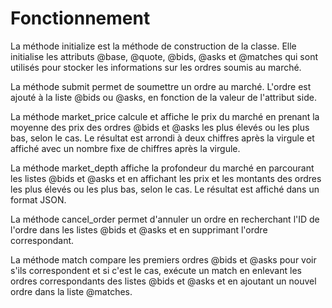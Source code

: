 # Fonctionnement

La méthode initialize est la méthode de construction de la classe. Elle initialise les attributs @base, @quote, @bids, @asks et @matches qui sont utilisés pour stocker les informations sur les ordres soumis au marché.

La méthode submit permet de soumettre un ordre au marché. L'ordre est ajouté à la liste @bids ou @asks, en fonction de la valeur de l'attribut side.

La méthode market_price calcule et affiche le prix du marché en prenant la moyenne des prix des ordres @bids et @asks les plus élevés ou les plus bas, selon le cas. Le résultat est arrondi à deux chiffres après la virgule et affiché avec un nombre fixe de chiffres après la virgule.

La méthode market_depth affiche la profondeur du marché en parcourant les listes @bids et @asks et en affichant les prix et les montants des ordres les plus élevés ou les plus bas, selon le cas. Le résultat est affiché dans un format JSON.

La méthode cancel_order permet d'annuler un ordre en recherchant l'ID de l'ordre dans les listes @bids et @asks et en supprimant l'ordre correspondant.

La méthode match compare les premiers ordres @bids et @asks pour voir s'ils correspondent et si c'est le cas, exécute un match en enlevant les ordres correspondants des listes @bids et @asks et en ajoutant un nouvel ordre dans la liste @matches.
